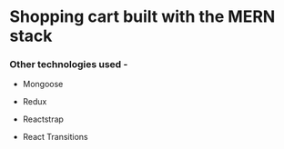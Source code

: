 # Shopping cart built with the MERN stack

### Other technologies used -

*  Mongoose

*  Redux

*  Reactstrap

*  React Transitions
